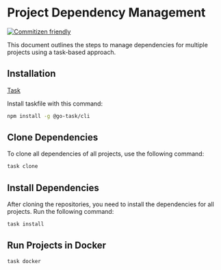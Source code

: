 # Project Dependency Management

[![Commitizen friendly](https://img.shields.io/badge/commitizen-friendly-brightgreen.svg)](http://commitizen.github.io/cz-cli/)

This document outlines the steps to manage dependencies for multiple projects using a task-based approach.

## Installation

[Task](https://taskfile.dev/installation/)

Install taskfile with this command:
```bash
npm install -g @go-task/cli
```

## Clone Dependencies

To clone all dependencies of all projects, use the following command:

```bash
task clone
```

## Install Dependencies
After cloning the repositories, you need to install the dependencies for all projects. Run the following command:

```bash
task install
```

## Run Projects in Docker
```bash
task docker
```

